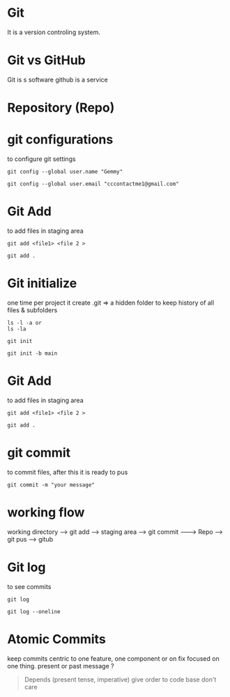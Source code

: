 # Git
It is a version controling system.

# Git vs GitHub
Git is s software
github is a service

# Repository (Repo)

# git configurations
to configure git settings
 ```git
git config --global user.name "Gemmy"
 ```
    
 ```git
git config --global user.email "cccontactme1@gmail.com"

 ```
# Git Add
 to add files in staging area
 ```git
 git add <file1> <file 2 >
 ```
 ```git
 git add .
 ```

# Git initialize
one time per project
it create .git => a hidden folder to keep history of all files & subfolders

```git
ls -l -a or
ls -la
```
```git
git init
````
```git
git init -b main
```
# Git Add
 to add files in staging area
 ```git
 git add <file1> <file 2 >
 ```
 ```git
 git add .
 ```
 # git commit
 to commit files, after this it is ready to pus 
 ```git
 git commit -m "your message"
```
# working flow 
working directory --> git add --> staging area --> git commit ---> Repo --> git pus --> gitub 

# Git log
 to see commits
 ```git
 git log
 ```
 ```git
 git log --oneline
 ```
# Atomic Commits 
keep commits centric to one feature, one component or on fix focused on one thing.
present or past message ?
> Depends (present tense, imperative)
> give order to code base
> don't care

